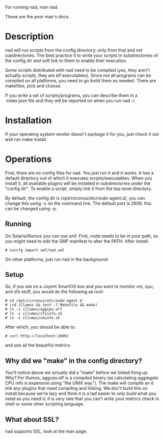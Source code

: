 For running nad, man nad.

These are the poor man's docs.

Description
===

nad will run scripts from the config directory; only from that
and not subdirectories.  The best practice it to write your scripts
in subdirectories of the config dir and soft link to them to enable
their execution.

Some scripts distributed with nad need to be compiled (yes, they aren't
actually scripts, they are elf executables).  Since not all programs
can be compiled on all platforms, you need to go build them as needed.
There are makefiles, pick and choose.

If you write a set of scripts/programs, you can describe them in a
.index.json file and they will be reported on when you run nad -i.

Installation
===

If your operating system vendor doesn't package it for you, just check
it out and run make install.

Operations
===

First, there are no config files for nad. You just run it and it works.
It has a default directory out of which it executes scripts/executables.
When you install it, all available plugins will be installed in
subdirectories under the "config dir".  To enable a script, simply link
it from the top-level directory.

By default, the config dir is /opt/circonus/etc/node-agent.d/, you can change
this using -c on the command line.  The default port is 2609, this can be
changed using -p.

Running
---

On Solaris/Illumos you can use smf.  First, node needs to be in your path,
so you might need to edit the SMF manifest to alter the PATH. After install:

    # svccfg import smf/nad.xml

On other platforms, just run nad in the background.

Setup
---

So, if you are on a Joyent SmartOS box and you want to monitor vm, cpu,
and zfs stuff, you would do the following as root:

    # cd /opt/circonus/etc/node-agent.d
    # (cd illumos && test -f Makefile && make)
    # ln -s illumos/aggcpu.elf
    # ln -s illumos/zfsinfo.sh
    # ln -s illumos/vminfo.sh

After which, you should be able to:

    # curl http://localhost:2609/

and see all the beautiful metrics.

Why did we "make" in the config directory?
---

You'll notice above we actually did a "make" before we linked thing up.
Why? For illumos, aggcpu.elf is a compiled binary (as calculating
aggregate CPU info is expensive using "the UNIX way"). The make will
compile an d link any plugins that need compiling and linking.  We
don't build this on install because we're lazy and think it is a tad
easier to only build what you need as you need it; it is very rare that
you can't write your metrics check in shell or some other scripting
language.

What about SSL?
---

nad supports SSL, look at the man page.
